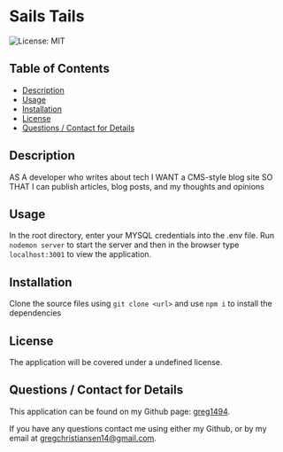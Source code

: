 # Sails Tails
  ![License: MIT](https://img.shields.io/badge/License-MIT-yellow.svg)

  ## Table of Contents
  * [Description](#description)
  * [Usage](#usage)
  * [Installation](#installation)
  * [License](#license)
  * [Questions / Contact for Details](#questions)

  <a name='description'></a>
  ## Description
  AS A developer who writes about tech
  I WANT a CMS-style blog site
  SO THAT I can publish articles, blog posts, and my thoughts and opinions


  <a name='usefaq'></a>
  ## Usage
  In the root directory, enter your MYSQL credentials into the .env file. Run `nodemon server` to start the server and then in the browser type `localhost:3001` to view the 
  application.
  

  <a name='install'></a>
  ## Installation
  Clone the source files using `git clone <url>` and use `npm i` to install the dependencies 


  <a name='license'></a>
  ## License
  The application will be covered under a undefined license.


  <a name='questions'></a>
  ## Questions / Contact for Details
  This application can be found on my Github page: [greg1494](https://github.com/greg1494).

  If you have any questions contact me using either my Github, or by my email at [gregchristiansen14@gmail.com](gregchristiansen14@gmail.com).
